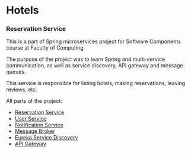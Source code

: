 # Hotels
### Reservation Service

This is a part of Spring microservices project for Software Components course at Faculty of Computing.

The purpose of the project was to learn Spring and multi-service communication, as well as service discovery, API gateway and message queues.

This service is responsible for listing hotels, making reservations, leaving reviews, etc.

All parts of the project:
- [Reservation Service](https://github.com/VukV/hotels-reservation-service)
- [User Service](https://github.com/VukV/hotels-user-service)
- [Notification Service](https://github.com/VukV/hotels-notification-service)
- [Message Broker](https://github.com/VukV/hotels-message-broker)
- [Eureka Service Discovery](https://github.com/VukV/hotels-eureka)
- [API Gateway](https://github.com/VukV/hotels-api-gateway)
